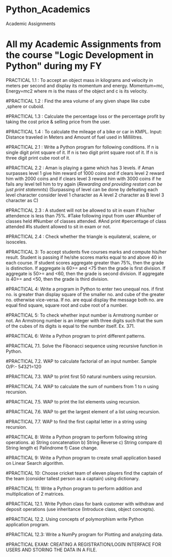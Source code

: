 # Python_Academics
Academic Assignments

# All my Academic Assignments from the course "Logic Development in Python" during my FY

PRACTICAL 1.1 : To accept an object mass in kilograms and velocity in meters per second and display its momentum and energy. Momentum=mc, Energy=mc2 where m is the mass of the object and c is its velocity.

#PRACTICAL 1.2 : Find the area volume of any given shape like cube ,sphere or cuboid.

#PRACTICAL 1.3 : Calculate the percentage loss or the percentage profit by taking the cost price & selling price from the user.

#PRACTICAL 1.4 : To calculate the mileage of a bike or car in KMPL. Input: Distance traveled in Meters and Amount of fuel used in Millilitres.

#PRACTICAL 2.1 : Write a Python program for following conditions.
If n is single digit print square of it.
If n is two digit print square root of it.
If n is three digit print cube root of it.


#PRACTICAL 2.2 :  Aman is playing a game which has 3 levels. if Aman surpasses level 1 give him reward of 1000 coins and if clears level 2 reward him with 2000 coins and if clears level 3 reward him with 3000 coins if he fails any level tell him to try again (*Rewarding and providing restart can be just print statemnts*) (Surpassing of level can be done by defeating each level character consider level 1 character as A level 2 character as B level 3 character as C)

#PRACTICAL 2.3 : A student will not be allowed to sit in exam if his/her attendence is less than 75%.
#Take following input from user
#Number of classes held
#Number of classes attended.
#And print
#percentage of class attended
#Is student allowed to sit in exam or not.


#PRACTICAL 2.4 : Check whether the triangle is equilateral, scalene, or isosceles.

#PRACTICAL 3: To accept students five courses marks and compute his/her result. Student is passing if he/she scores marks equal to and above 40 in each course. If student scores aggregate greater than 75%, then the grade is distinction. If aggregate is 60>= and <75 then the grade is first division. If aggregate is 50>= and <60, then the grade is second division. If aggregate is 40>= and <50, then the grade is third division.

#PRACTICAL 4: Write a program in Python to enter two unequal nos. if first no. is greater than display square of the smaller no. and cube of the greater no. otherwise vice-versa. If no. are equal display the message both no. are equal find square, square root and cube root of a number.

#PRACTICAL 5: To check whether input number is Armstrong number or not. An Armstrong number is an integer with three digits such that the sum of the cubes of its digits is equal to the number itself. Ex. 371.

#PRACTICAL 6: Write a Python program to print different patterns.

#PRACTICAL 7.1. Solve the Fibonacci sequence using recursive function in Python.

#PRACTICAL 7.2. WAP to calculate factorial of an input number. Sample O/P:- 5*4*3*2*1=120

#PRACTICAL 7.3. WAP to print first 50 natural numbers using recursion.

#PRACTICAL 7.4. WAP to calculate the sum of numbers from 1 to n using recursion.

#PRACTICAL 7.5. WAP to print the list elements using recursion.

#PRACTICAL 7.6. WAP to get the largest element of a list using recursion.

#PRACTICAL 7.7. WAP to find the first capital letter in a string using recursion.

#PRACTICAL 8: Write a Python program to perform following string operations. a) String concatenation b) String Reverse c) String compare d) String length e) Palindrome f) Case change.

#PRACTICAL 9: Write a Python program to create small application based on Linear Search algorithm.

#PRACTICAL 10: Choose cricket team of eleven players find the captain of the team (consider tallest person as a captain) using dictionary.

#PRACTICAL 11: Write a Python program to perform addition and multiplication of 2 matrices.

#PRACTICAL 12.1. Write Python class for bank customer with withdraw and deposit operations (use inheritance (Introduce class, object concepts).

#PRACTICAL 12.2. Using concepts of polymorphism write Python application program.

#PRACTICAL 12.3: Write a NumPy program for Plotting and analyzing data.

#PRACTICAL EXAM: CREATING A REGISTRATION/LOGIN INTERFACE FOR USERS AND STORING THE DATA IN A FILE.
